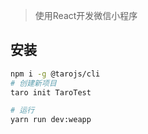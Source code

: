 <!-- 
title: 10-Taro
sort: 
--> 

> 使用React开发微信小程序

## 安装

```bash
npm i -g @tarojs/cli
# 创建新项目
taro init TaroTest

# 运行
yarn run dev:weapp
```

